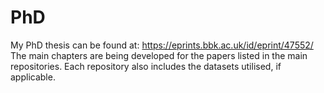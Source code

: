 # PhD
My PhD thesis can be found at: https://eprints.bbk.ac.uk/id/eprint/47552/
The main chapters are being developed for the papers listed in the main repositories. Each repository also includes the datasets utilised, if applicable.
